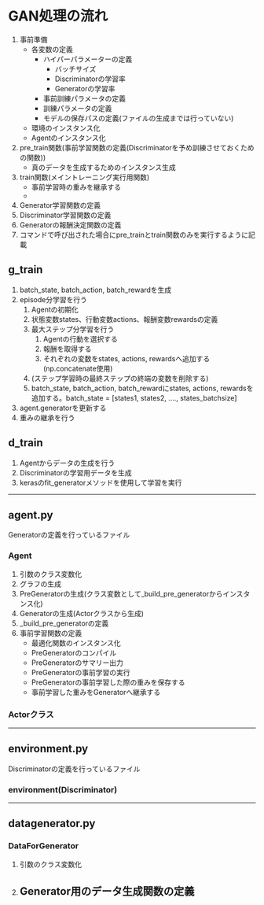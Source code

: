 # GAN処理の流れ

1. 事前準備
    - 各変数の定義
        - ハイパーパラメーターの定義
            - バッチサイズ
            - Discriminatorの学習率
            - Generatorの学習率
        - 事前訓練パラメータの定義
        - 訓練パラメータの定義
        - モデルの保存パスの定義(ファイルの生成までは行っていない)
    - 環境のインスタンス化
    - Agentのインスタンス化
2. pre_train関数(事前学習関数の定義(Discriminatorを予め訓練させておくための関数))
    - 真のデータを生成するためのインスタンス生成
3. train関数(メイントレーニング実行用関数)
    - 事前学習時の重みを継承する
    - 
4. Generator学習関数の定義
5. Discriminator学習関数の定義
6. Generatorの報酬決定関数の定義
7. コマンドで呼び出された場合にpre_trainとtrain関数のみを実行するように記載

## g_train

1. batch_state, batch_action, batch_rewardを生成
2. episode分学習を行う
    1. Agentの初期化
    2. 状態変数states、行動変数actions、報酬変数rewardsの定義
    3. 最大ステップ分学習を行う
        1. Agentの行動を選択する
        2. 報酬を取得する
        3. それぞれの変数をstates, actions, rewardsへ追加する(np.concatenate使用)
    4. (ステップ学習時の最終ステップの終端の変数を削除する)
    5. batch_state, batch_action, batch_rewardにstates, actions, rewardsを追加する。batch_state = [states1, states2, ...., states_batchsize]
3. agent.generatorを更新する
4. 重みの継承を行う

## d_train

1. Agentからデータの生成を行う
2. Discriminatorの学習用データを生成
3. kerasのfit_generatorメソッドを使用して学習を実行

---

## agent.py

Generatorの定義を行っているファイル

### Agent

1. 引数のクラス変数化
2. グラフの生成
3. PreGeneratorの生成(クラス変数として_build_pre_generatorからインスタンス化)
4. Generatorの生成(Actorクラスから生成)
5. _build_pre_generatorの定義
6. 事前学習関数の定義
    - 最適化関数のインスタンス化
    - PreGeneratorのコンパイル
    - PreGeneratorのサマリー出力
    - PreGeneratorの事前学習の実行
    - PreGeneratorの事前学習した際の重みを保存する
    - 事前学習した重みをGeneratorへ継承する

### Actorクラス


---

## environment.py

Discriminatorの定義を行っているファイル

### environment(Discriminator)

---

## datagenerator.py

### DataForGenerator

1. 引数のクラス変数化
2. Generator用のデータ生成関数の定義
    - 